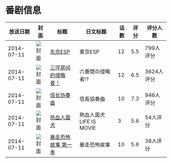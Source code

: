 # 番剧信息

|放送日期|封面|标题|日文标题|话数|评分|评分人数|
|---|---|---|---|---|---|---|
|2014-07-11|![封面](https://lain.bgm.tv/pic/cover/c/18/e6/88676_BhUTe.jpg)|[东京ESP](https://bangumi.tv/subject/88676)|東京ESP|12|5.5|799人评分|
|2014-07-11|![封面](https://lain.bgm.tv/pic/cover/c/73/b1/98286_Fbe65.jpg)|[三坪房间的侵略者！](https://bangumi.tv/subject/98286)|六畳間の侵略者!?|12|6.5|3624人评分|
|2014-07-11|![封面](https://lain.bgm.tv/pic/cover/c/a7/5a/103671_guH2K.jpg)|[信长协奏曲](https://bangumi.tv/subject/103671)|信長協奏曲|10|7.3|946人评分|
|2014-07-11|![封面](https://lain.bgm.tv/pic/cover/c/55/9c/108249_swN3m.jpg)|[热血人面犬](https://bangumi.tv/subject/108249)|熱血人面犬 LIFE IS MOVIE|3|5.6|54人评分|
|2014-07-11|![封面](https://lain.bgm.tv/pic/cover/c/81/da/141709_BPPot.jpg)|[暴走恐怖故事 第一季](https://bangumi.tv/subject/141709)|暴走恐怖故事|10|5.6|38人评分|
